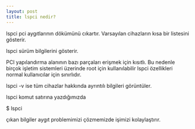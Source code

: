 ```yaml
---
layout: post
title: lspci nedir?
---
```

lspci pci aygıtlarının dökümünü cıkartır.
Varsayılan  cihazların kısa bir listesini gösterir.
 
lspci sürüm bilgilerini gösterir. 
 
PCI yapılandırma alanının bazı parçaları erişmek için kısıtlı.
Bu nedenle birçok işletim sistemleri üzerinde root  için kullanılabilir lspci özellikleri normal kullanıcılar için sınırlıdır.  

lspci -v  ise tüm cihazlar hakkında ayrıntılı bilgileri görüntüler. 


lspci komut satırına yazdığımızda

$ lspci

çıkan bilgiler  aygıt problemimizi çözmemizde işimizi kolaylaştırır.  
